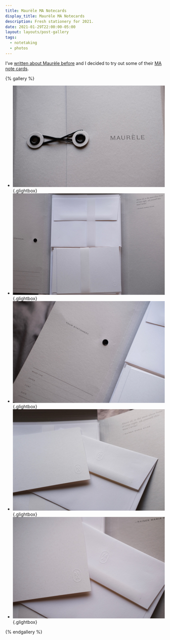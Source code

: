 ```yaml
---
title: Maurèle MA Notecards
display_title: Maurèle MA Notecards
description: Fresh stationery for 2021.
date: 2021-01-29T22:00:00-05:00
layout: layouts/post-gallery
tags:
  - notetaking
  - photos
---
```


I’ve [written about Maurèle before](/posts/maurele-datum-notebook/) and I decided to try out some of their [MA note cards](https://maurele.com/collections/house-stationery/products/ma-notecard-in-stone).

{% gallery %}

* ![Button and string closure for stationery folder](maurele-stationery-1.jpg "Button and String closure"){.glightbox}
* ![Cards and envelopes inside a folder](maurele-stationery-2.jpg "Envelopes and Cards"){.glightbox}
* ![Inside flap of folder with space to write details](maurele-stationery-3.jpg "I think I’m going to give this folder to my kids"){.glightbox}
* ![Embossed card and envelope laid on top of each other](maurele-stationery-4.jpg "The stone color is lighter than what’s pictured on the website"){.glightbox}
* ![Close shot of the embossed MA logo](maurele-stationery-5.jpg "My kid asked me if that was MA for MArk"){.glightbox}

{% endgallery %}

